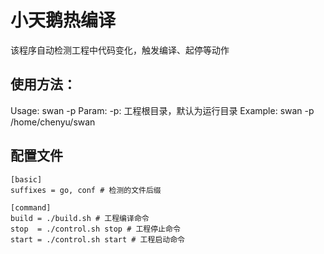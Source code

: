 
# 小天鹅热编译

该程序自动检测工程中代码变化，触发编译、起停等动作

## 使用方法：
Usage: swan -p <path>
Param:
	-p: 工程根目录，默认为运行目录
Example:
	swan -p /home/chenyu/swan

## 配置文件
```
[basic]
suffixes = go, conf # 检测的文件后缀

[command]
build = ./build.sh # 工程编译命令
stop  = ./control.sh stop # 工程停止命令
start = ./control.sh start # 工程启动命令
```
